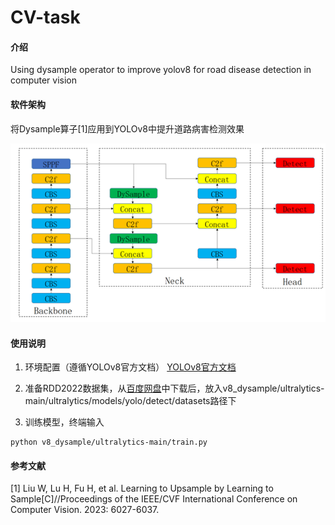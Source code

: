 # CV-task

#### 介绍
Using dysample operator to improve yolov8 for road disease detection in computer vision

#### 软件架构
将Dysample算子[1]应用到YOLOv8中提升道路病害检测效果

![输入图片说明](v8_dysample/image.png)

#### 使用说明

1.  环境配置（遵循YOLOv8官方文档）
[YOLOv8官方文档](https://docs.ultralytics.com/)

2.  准备RDD2022数据集，从[百度网盘](https://pan.baidu.com/s/1HfNSejaVJ9ZdXTGO2NrSDg?pwd=1q5z)中下载后，放入v8_dysample/ultralytics-main/ultralytics/models/yolo/detect/datasets路径下


3.  训练模型，终端输入

```
python v8_dysample/ultralytics-main/train.py
```

#### 参考文献
[1] Liu W, Lu H, Fu H, et al. Learning to Upsample by Learning to Sample[C]//Proceedings of the IEEE/CVF International Conference on Computer Vision. 2023: 6027-6037. 
